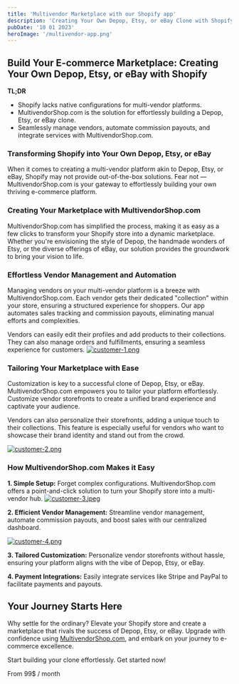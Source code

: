 ```yaml
---
title: 'Multivendor Marketplace with our Shopify app'
description: 'Creating Your Own Depop, Etsy, or eBay Clone with Shopify'
pubDate: '10 01 2023'
heroImage: '/multivendor-app.png'
---
```

## Build Your E-commerce Marketplace: Creating Your Own Depop, Etsy, or eBay with Shopify

**TL;DR**

- Shopify lacks native configurations for multi-vendor platforms.
- MultivendorShop.com is the solution for effortlessly building a Depop, Etsy, or eBay clone.
- Seamlessly manage vendors, automate commission payouts, and integrate services with MultivendorShop.com.

### Transforming Shopify into Your Own Depop, Etsy, or eBay

When it comes to creating a multi-vendor platform akin to Depop, Etsy, or eBay, Shopify may not provide out-of-the-box solutions. Fear not — MultivendorShop.com is your gateway to effortlessly building your own thriving e-commerce platform.

### Creating Your Marketplace with MultivendorShop.com

MultivendorShop.com has simplified the process, making it as easy as a few clicks to transform your Shopify store into a dynamic marketplace. Whether you're envisioning the style of Depop, the handmade wonders of Etsy, or the diverse offerings of eBay, our solution provides the groundwork to bring your vision to life.

### Effortless Vendor Management and Automation

Managing vendors on your multi-vendor platform is a breeze with MultivendorShop.com. Each vendor gets their dedicated "collection" within your store, ensuring a structured experience for shoppers. Our app automates sales tracking and commission payouts, eliminating manual efforts and complexities.

Vendors can easily edit their profiles and add products to their collections. They can also manage orders and fulfillments, ensuring a seamless experience for customers.
[![customer-1.png](/customer-1.png)](https://multivendorshop.com)

### Tailoring Your Marketplace with Ease

Customization is key to a successful clone of Depop, Etsy, or eBay. MultivendorShop.com empowers you to tailor your platform effortlessly. Customize vendor storefronts to create a unified brand experience and captivate your audience.

Vendors can also personalize their storefronts, adding a unique touch to their collections. This feature is especially useful for vendors who want to showcase their brand identity and stand out from the crowd.

[![customer-2.png](/customer-2.png)](https://multivendorshop.com)

### How MultivendorShop.com Makes it Easy

**1. Simple Setup:** Forget complex configurations. MultivendorShop.com offers a point-and-click solution to turn your Shopify store into a multi-vendor hub.
[![customer-3.jpeg](/customer-3.jpeg)](https://multivendorshop.com)

**2. Efficient Vendor Management:** Streamline vendor management, automate commission payouts, and boost sales with our centralized dashboard.

[![customer-4.png](/customer-4.png)](https://multivendorshop.com)


**3. Tailored Customization:** Personalize vendor storefronts without hassle, ensuring your platform aligns with the vibe of Depop, Etsy, or eBay.

**4. Payment Integrations:** Easily integrate services like Stripe and PayPal to facilitate payments and payouts.

## Your Journey Starts Here

Why settle for the ordinary? Elevate your Shopify store and create a marketplace that rivals the success of Depop, Etsy, or eBay. Upgrade with confidence using [MultivendorShop.com](https://multivendorshop.com), and embark on your journey to e-commerce excellence.

Start building your clone effortlessly. Get started now!

From 99$ / month
